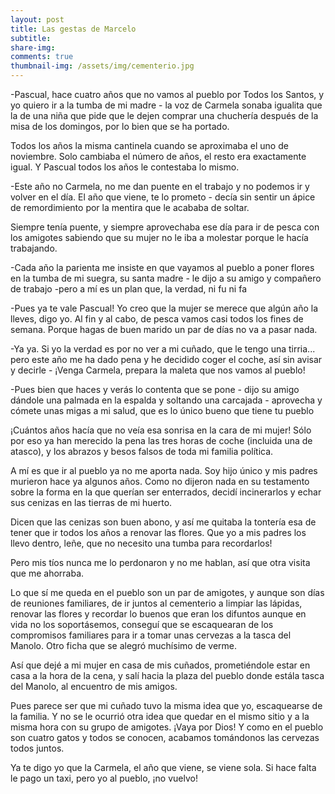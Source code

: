 ```yaml
---
layout: post
title: Las gestas de Marcelo
subtitle: 
share-img:
comments: true
thumbnail-img: /assets/img/cementerio.jpg
---
```



-Pascual, hace cuatro años que no vamos al pueblo por Todos los Santos, y yo quiero ir a la tumba de mi madre - la voz de Carmela sonaba igualita que la de una niña que pide que le dejen comprar una chuchería después de la misa de los domingos, por lo bien que se ha portado.

  

Todos los años la misma cantinela cuando se aproximaba el uno de noviembre. Solo cambiaba el número de años, el resto era exactamente igual. Y Pascual todos los años le contestaba lo mismo.

  

-Este año no Carmela, no me dan puente en el trabajo y no podemos ir y volver en el día. El año que viene, te lo prometo - decía sin sentir un ápice de remordimiento por la mentira que le acababa de soltar.

  

Siempre tenía puente, y siempre aprovechaba ese día para ir de pesca con los amigotes sabiendo que su mujer no le iba a molestar porque le hacía trabajando.

  

-Cada año la parienta me insiste en que vayamos al pueblo a poner flores en la tumba de mi suegra, su santa madre - le dijo a su amigo y compañero de trabajo -pero a mí es un plan que, la verdad, ni fu ni fa

  

-Pues ya te vale Pascual! Yo creo que la mujer se merece que algún año la lleves, digo yo. Al fin y al cabo, de pesca vamos casi todos los fines de semana. Porque hagas de buen marido un par de días no va a pasar nada. 

  

-Ya ya. Si yo la verdad es por no ver a mi cuñado, que le tengo una tirria... pero este año me ha dado pena y he decidido coger el coche, así sin avisar y decirle - ¡Venga Carmela, prepara la maleta que nos vamos al pueblo!

  

-Pues bien que haces y verás lo contenta que se pone - dijo su amigo dándole una palmada en la espalda y soltando una carcajada - aprovecha y cómete unas migas a mi salud, que es lo único bueno que tiene tu pueblo

  

¡Cuántos años hacía que no veía esa sonrisa en la cara de mi mujer! Sólo por eso ya han merecido la pena las tres horas de coche (incluida una de atasco), y los abrazos y besos falsos de toda mi familia política.

  

A mí es que ir al pueblo ya no me aporta nada. Soy hijo único y mis padres murieron hace ya algunos años. Como no dijeron nada en su testamento sobre la forma en la que querían ser enterrados, decidí incinerarlos y echar sus cenizas en las tierras de mi huerto. 

Dicen que las cenizas son buen abono, y así me quitaba la tontería esa de tener que ir todos los años a renovar las flores. Que yo a mis padres los llevo dentro, leñe, que no necesito una tumba para recordarlos!

Pero mis tíos nunca me lo perdonaron y no me hablan, así que otra visita que me ahorraba.

  

Lo que sí me queda en el pueblo son un par de amigotes, y aunque son días de reuniones familiares, de ir juntos al cementerio a limpiar las lápidas, renovar las flores y recordar lo buenos que eran los difuntos aunque en vida no los soportásemos, conseguí que se escaquearan de los compromisos familiares para ir a tomar unas cervezas a la tasca del Manolo. Otro ficha que se alegró muchísimo de verme.

  

Así que dejé a mi mujer en casa de mis cuñados, prometiéndole estar en casa a la hora de la cena, y salí hacia la plaza del pueblo donde estála tasca del Manolo, al encuentro de mis amigos.

  

Pues parece ser que mi cuñado tuvo la misma idea que yo, escaquearse de la familia. Y no se le ocurrió otra idea que quedar en el mismo sitio y a la misma hora con su grupo de amigotes. ¡Vaya por Dios! Y como en el pueblo son cuatro gatos y todos se conocen, acabamos tomándonos las cervezas todos juntos.

  

Ya te digo yo que la Carmela, el año que viene, se viene sola. Si hace falta le pago un taxi, pero yo al pueblo, ¡no vuelvo!



